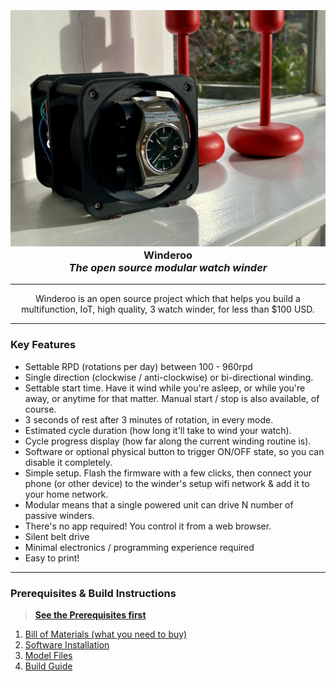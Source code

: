 <h3 align="center">
    <br>
    <img src="./docs/images/splash-image.jpg" alt="Winderoo - The Open Source Watch Winder" width="600">
  
  <br>
    <b>Winderoo</b>
  <br>
  <i align="center">The open source modular watch winder</i>

</h3>

<!-- <div align="center">
  <a href="#llink-goes-here">
    <img src="https://img.shields.io/badge/$-join us on discord-7289da.svg?maxAge=2592000&amp;style=flat">
  </a>
</div> -->


<hr>
<p align="center">
Winderoo is an open source project which that helps you build a multifunction, IoT, high quality, 3 watch winder, for less than $100 USD.
</p>
<hr>

### Key Features

* Settable RPD (rotations per day) between 100 - 960rpd
* Single direction (clockwise / anti-clockwise) or bi-directional winding.
* Settable start time. Have it wind while you're asleep, or while you're away, or anytime for that matter. Manual start / stop is also available, of course.
* 3 seconds of rest after 3 minutes of rotation, in every mode.
* Estimated cycle duration (how long it'll take to wind your watch).
* Cycle progress display (how far along the current winding routine is).
* Software or optional physical button to trigger ON/OFF state, so you can disable it completely.
* Simple setup. Flash the firmware with a few clicks, then connect your phone (or other device) to the winder's setup wifi network & add it to your home network.
* Modular means that a single powered unit can drive N number of passive winders.
* There's no app required! You control it from a web browser. 
* Silent belt drive
* Minimal electronics / programming experience required
* Easy to print!

<hr>

### Prerequisites & Build Instructions

> [**See the Prerequisites first**](./docs/prereqs.md)

1. [Bill of Materials (what you need to buy)](./docs/bom-requirements.md)
1. [Software Installation](./docs/install-software.md)
1. [Model Files](./model)
1. [Build Guide](./docs/build-guide.md)
